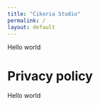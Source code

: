 ```yaml
---
title: "Cikoria Studio"
permalink: /
layout: default
---
```


Hello world

# Privacy policy

Hello world
